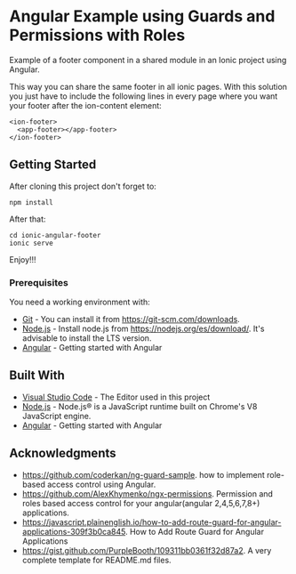 # Angular Example using Guards and Permissions with Roles

Example of a footer component in a shared module in an Ionic project using Angular.

This way you can share the same footer in all ionic pages. With this solution you just have to include the following lines in every page where you want your footer after the ion-content element:

```
<ion-footer>
  <app-footer></app-footer>
</ion-footer>
```

## Getting Started

After cloning this project don't forget to:

```
npm install
```

After that:

```
cd ionic-angular-footer
ionic serve
```

Enjoy!!!

### Prerequisites

You need a working environment with:
* [Git](https://git-scm.com) - You can install it from https://git-scm.com/downloads.
* [Node.js](https://nodejs.org) - Install node.js from https://nodejs.org/es/download/. It's advisable to install the LTS version.
* [Angular](https://angular.io/) - Getting started with Angular

## Built With

* [Visual Studio Code](https://code.visualstudio.com/) - The Editor used in this project
* [Node.js](https://nodejs.org/) - Node.js® is a JavaScript runtime built on Chrome's V8 JavaScript engine.
* [Angular](https://angular.io/) - Getting started with Angular

## Acknowledgments

* https://github.com/coderkan/ng-guard-sample. how to implement role-based access control using Angular.
* https://github.com/AlexKhymenko/ngx-permissions. Permission and roles based access control for your angular(angular 2,4,5,6,7,8+) applications.
* https://javascript.plainenglish.io/how-to-add-route-guard-for-angular-applications-309f3b0ca845. How to Add Route Guard for Angular Applications
* https://gist.github.com/PurpleBooth/109311bb0361f32d87a2. A very complete template for README.md files.